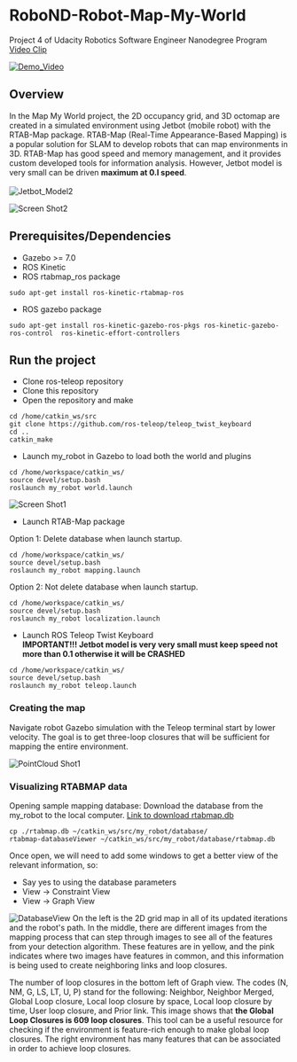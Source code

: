 # RoboND-Robot-Map-My-World

Project 4 of Udacity Robotics Software Engineer Nanodegree Program [Video Clip](https://youtu.be/u6Ax9PQRKWU)


[![Demo_Video](/videos/RoboND-Robot-Map-My-World.gif)](https://youtu.be/u6Ax9PQRKWU)

## Overview  
In the Map My World project, the 2D occupancy grid, and 3D octomap are created in a simulated environment using Jetbot (mobile robot) with the RTAB-Map package.
RTAB-Map (Real-Time Appearance-Based Mapping) is a popular solution for SLAM to develop robots that can map environments in 3D. RTAB-Map has good speed and memory management, and it provides custom developed tools for information analysis. 
However, Jetbot model is very small can be driven **maximum at 0.l speed**.</br></br>
![Jetbot_Model2](images/jetbot_model_2_small.png)  

![Screen Shot2](images/2D_grid_path.png) 

## Prerequisites/Dependencies  
* Gazebo >= 7.0  
* ROS Kinetic  
* ROS rtabmap_ros package  
```
sudo apt-get install ros-kinetic-rtabmap-ros
```

* ROS gazebo package  
```
sudo apt-get install ros-kinetic-gazebo-ros-pkgs ros-kinetic-gazebo-ros-control  ros-kinetic-effort-controllers
```

## Run the project  
* Clone ros-teleop repository
* Clone this repository
* Open the repository and make  
```
cd /home/catkin_ws/src
git clone https://github.com/ros-teleop/teleop_twist_keyboard
cd ..
catkin_make
```

* Launch my_robot in Gazebo to load both the world and plugins  
```
cd /home/workspace/catkin_ws/
source devel/setup.bash
roslaunch my_robot world.launch
```  
![Screen Shot1](images/gazibo_sim_small.png) 

* Launch RTAB-Map package  

Option 1: Delete database when launch startup.
```
cd /home/workspace/catkin_ws/
source devel/setup.bash
roslaunch my_robot mapping.launch
```  
Option 2: Not delete database when launch startup.
```
cd /home/workspace/catkin_ws/
source devel/setup.bash
roslaunch my_robot localization.launch
```  

* Launch ROS Teleop Twist Keyboard</br>
**IMPORTANT!!! Jetbot model is very very small must keep speed not more than 0.1 otherwise it will be CRASHED**
```
cd /home/workspace/catkin_ws/
source devel/setup.bash
roslaunch my_robot teleop.launch
```  
### Creating the map
Navigate robot Gazebo simulation with the Teleop terminal start by lower velocity. The goal is to get three-loop closures that will be sufficient for mapping the entire environment. </br> 

![PointCloud Shot1](images/pointcloud_small.png) 


### Visualizing RTABMAP data
Opening sample mapping database:
Download the database from the my_robot to the local computer. [Link to download rtabmap.db](https://drive.google.com/file/d/1HBgunBDnrNIp43hBmqN_BkfCzBKsvfCo/view?usp=sharing)
```
cp ./rtabmap.db ~/catkin_ws/src/my_robot/database/
rtabmap-databaseViewer ~/catkin_ws/src/my_robot/database/rtabmap.db
```  
Once open, we will need to add some windows to get a better view of the relevant information, so:
* Say yes to using the database parameters
* View -> Constraint View
* View -> Graph View

![DatabaseView](images/rtabmap_db_1118.png)
On the left is the 2D grid map in all of its updated iterations and the robot's path. In the middle, there are different images from the mapping process that can step through images to see all of the features from your detection algorithm. These features are in yellow, and the pink indicates where two images have features in common, and this information is being used to create neighboring links and loop closures.

The number of loop closures in the bottom left of Graph view. The codes (N, NM, G, LS, LT, U, P) stand for the following: Neighbor, Neighbor Merged, Global Loop closure, Local loop closure by space, Local loop closure by time, User loop closure, and Prior link. This image shows that **the Global Loop Closures is 609 loop closures**. This tool can be a useful resource for checking if the environment is feature-rich enough to make global loop closures. The right environment has many features that can be associated in order to achieve loop closures.

